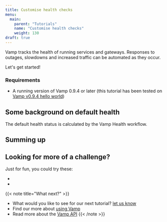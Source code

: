 ```yaml
---
title: Customise health checks
menu:
  main:
    parent: "Tutorials"
    name: "Customise health checks"
    weight: 130
draft: true
---
```


Vamp tracks the health of running services and gateways. Responses to outages, slowdowns and increased traffic can be automated as they occur. 

Let's get started!

### Requirements

* A running version of Vamp 0.9.4 or later (this tutorial has been tested on [Vamp v0.9.4 hello world](documentation/installation/v0.9.4/hello-world))

## Some background on default health
The default health status is calculated by the Vamp Health workflow.






## Summing up


## Looking for more of a challenge?
Just for fun, you could try these:  

* 
*
 
{{< note title="What next?" >}}
* What would you like to see for our next tutorial? [let us know](mailto:info@magnetic.io)
* Find our more about [using Vamp](documentation/using-vamp/artifacts)
* Read more about the [Vamp API](documentation/api/api-reference)
{{< /note >}}

